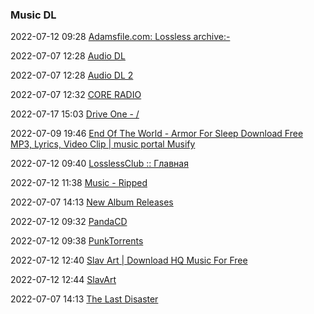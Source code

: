 ###  Music DL

2022-07-12 09:28 [Adamsfile.com: Lossless archive:-](http://www.adamsfile.com/)

2022-07-07 12:28 [Audio DL](https://cse.google.com/cse?cx=006516753008110874046:ibmyuhh72io#gsc.tab=0)

2022-07-07 12:28 [Audio DL 2](https://cse.google.com/cse?cx=006516753008110874046:ohobg3wvr_w#gsc.tab=0)

2022-07-07 12:32 [CORE RADIO](https://coreradio.online/)

2022-07-17 15:03 [Drive One - /](https://s3.gamesdrive.net/0:/)

2022-07-09 19:46 [End Of The World - Armor For Sleep Download Free MP3, Lyrics, Video Clip | music portal Musify](https://musify.club/track/armor-for-sleep-end-of-the-world-58094)

2022-07-12 09:40 [LosslessClub :: Главная](https://losslessclub.com/)

2022-07-12 11:38 [Music - Ripped](https://ripped.guide/Music/music/)

2022-07-07 14:13 [New Album Releases](https://newalbumreleases.net/)

2022-07-12 09:32 [PandaCD](https://pandacd.io/)

2022-07-12 09:38 [PunkTorrents](https://www.punktorrents.com/)

2022-07-12 12:40 [Slav Art | Download HQ Music For Free](https://slavart.gamesdrive.net/albums)

2022-07-12 12:44 [SlavArt](https://s3.gamesdrive.net/)

2022-07-07 14:13 [The Last Disaster](https://thelastdisaster.vip/)



